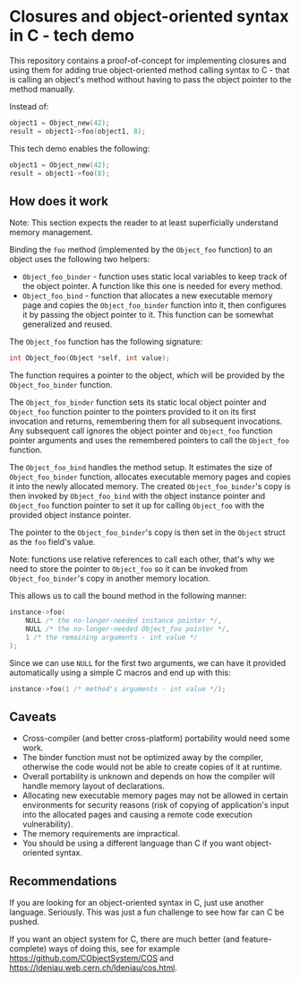 # Closures and object-oriented syntax in C - tech demo

This repository contains a proof-of-concept for implementing closures and using
them for adding true object-oriented method calling syntax to C - that is
calling an object's method without having to pass the object pointer to the
method manually.

Instead of:

```c
object1 = Object_new(42);
result = object1->foo(object1, 8);
```

This tech demo enables the following:

```c
object1 = Object_new(42);
result = object1->foo(8);
```

## How does it work

Note: This section expects the reader to at least superficially understand
memory management.

Binding the `foo` method (implemented by the `Object_foo` function) to an object
uses the following two helpers:

- `Object_foo_binder` - function uses static local variables to keep track of
  the object pointer. A function like this one is needed for every method.
- `Object_foo_bind` - function that allocates a new executable memory page and
  copies the `Object_foo_binder` function into it, then configures it by passing
  the object pointer to it. This function can be somewhat generalized and
  reused.

The `Object_foo` function has the following signature:

```c
int Object_foo(Object *self, int value);
```

The function requires a pointer to the object, which will be provided by the
`Object_foo_binder` function.

The `Object_foo_binder` function sets its static local object pointer and
`Object_foo` function pointer to the pointers provided to it on its first
invocation and returns, remembering them for all subsequent invocations. Any
subsequent call ignores the object pointer and `Object_foo` function pointer
arguments and uses the remembered pointers to call the `Object_foo` function.

The `Object_foo_bind` handles the method setup. It estimates the size of
`Object_foo_binder` function, allocates executable memory pages and copies it
into the newly allocated memory. The created `Object_foo_binder`'s copy is then
invoked by `Object_foo_bind` with the object instance pointer and `Object_foo`
function pointer to set it up for calling `Object_foo` with the provided object
instance pointer.

The pointer to the `Object_foo_binder`'s copy is then set in the `Object` struct
as the `foo` field's value.

Note: functions use relative references to call each other, that's why we need
to store the pointer to `Object_foo` so it can be invoked from
`Object_foo_binder`'s copy in another memory location.

This allows us to call the bound method in the following manner:

```c
instance->foo(
    NULL /* the no-longer-needed instance pointer */,
    NULL /* the no-longer-needed Object_foo pointer */,
    1 /* the remaining arguments - int value */
);
```

Since we can use `NULL` for the first two arguments, we can have it provided
automatically using a simple C macros and end up with this:

```c
instance->foo(1 /* method's arguments - int value */);
```

## Caveats

- Cross-compiler (and better cross-platform) portability would need some work.
- The binder function must not be optimized away by the compiler, otherwise the
  code would not be able to create copies of it at runtime.
- Overall portability is unknown and depends on how the compiler will handle
  memory layout of declarations.
- Allocating new executable memory pages may not be allowed in certain
  environments for security reasons (risk of copying of application's input into
  the allocated pages and causing a remote code execution vulnerability).
- The memory requirements are impractical.
- You should be using a different language than C if you want object-oriented
  syntax.

## Recommendations

If you are looking for an object-oriented syntax in C, just use another
language. Seriously. This was just a fun challenge to see how far can C be
pushed.

If you want an object system for C, there are much better (and feature-complete)
ways of doing this, see for example https://github.com/CObjectSystem/COS and
https://ldeniau.web.cern.ch/ldeniau/cos.html.
